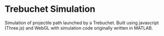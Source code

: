 # Trebuchet Simulation
Simulation of projectile path launched by a Trebuchet. 
Built using javascript (Three.js) and WebGL with simulation code originally written in MATLAB.   
